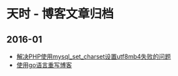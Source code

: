 # 天时 - 博客文章归档

## 2016-01
* [解决PHP使用mysql_set_charset设置utf8mb4失败的问题](./2016-01/php-mysql-set-charset-utf8mb4/解决PHP使用mysql_set_charset设置utf8mb4失败的问题.md)  
* [使用go语言重写博客](./2016-01/new-go-website/使用go语言重写博客.md)  
